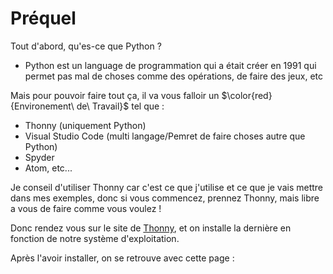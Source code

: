 # Préquel

Tout d'abord, qu'es-ce que Python ?
  - Python est un language de programmation qui a était créer en 1991 qui permet pas mal de choses comme des opérations, de faire des jeux, etc

Mais pour pouvoir faire tout ça, il va vous falloir un $\color{red}{Environement\ de\ Travail}$ tel que :
  - Thonny (uniquement Python)
  - Visual Studio Code (multi langage/Pemret de faire choses autre que Python)
  - Spyder
  - Atom, etc...

Je conseil d'utiliser Thonny car c'est ce que j'utilise et ce que je vais mettre dans mes exemples, donc si vous commencez, prennez Thonny, mais libre a vous de faire comme vous voulez !

Donc rendez vous sur le site de [Thonny](https://thonny.org/), et on installe la dernière en fonction de notre système d'exploitation.

Après l'avoir installer, on se retrouve avec cette page :
